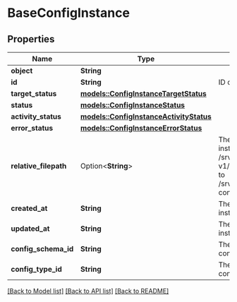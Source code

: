 # BaseConfigInstance

## Properties

Name | Type | Description | Notes
------------ | ------------- | ------------- | -------------
**object** | **String** |  | 
**id** | **String** | ID of the config instance | 
**target_status** | [**models::ConfigInstanceTargetStatus**](ConfigInstanceTargetStatus.md) |  | 
**status** | [**models::ConfigInstanceStatus**](ConfigInstanceStatus.md) |  | 
**activity_status** | [**models::ConfigInstanceActivityStatus**](ConfigInstanceActivityStatus.md) |  | 
**error_status** | [**models::ConfigInstanceErrorStatus**](ConfigInstanceErrorStatus.md) |  | 
**relative_filepath** | Option<**String**> | The file path to deploy the config instance relative to /srv/miru/config_instances. v1/motion-control.json would deploy to /srv/miru/config_instances/v1/motion-control.json | 
**created_at** | **String** | The timestamp when the config instance was created | 
**updated_at** | **String** | The timestamp when the config instance was last updated | 
**config_schema_id** | **String** | The ID of the config schema which the config instance must adhere to | 
**config_type_id** | **String** | The ID of the config type which the config instance is a part of | 

[[Back to Model list]](../README.md#documentation-for-models) [[Back to API list]](../README.md#documentation-for-api-endpoints) [[Back to README]](../README.md)


